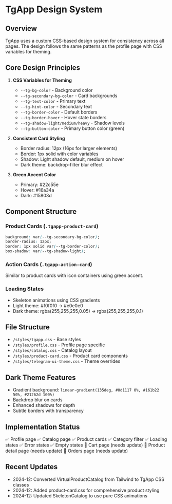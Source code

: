 # TgApp Design System

## Overview
TgApp uses a custom CSS-based design system for consistency across all pages. The design follows the same patterns as the profile page with CSS variables for theming.

## Core Design Principles

1. **CSS Variables for Theming**
   - `--tg-bg-color` - Background color
   - `--tg-secondary-bg-color` - Card backgrounds
   - `--tg-text-color` - Primary text
   - `--tg-hint-color` - Secondary text
   - `--tg-border-color` - Default borders
   - `--tg-border-hover` - Hover state borders
   - `--tg-shadow-light/medium/heavy` - Shadow levels
   - `--tg-button-color` - Primary button color (green)

2. **Consistent Card Styling**
   - Border radius: 12px (16px for larger elements)
   - Border: 1px solid with color variables
   - Shadow: Light shadow default, medium on hover
   - Dark theme: backdrop-filter blur effect

3. **Green Accent Color**
   - Primary: #22c55e
   - Hover: #16a34a
   - Dark: #15803d

## Component Structure

### Product Cards (`.tgapp-product-card`)
```css
background: var(--tg-secondary-bg-color);
border-radius: 12px;
border: 1px solid var(--tg-border-color);
box-shadow: var(--tg-shadow-light);
```

### Action Cards (`.tgapp-action-card`)
Similar to product cards with icon containers using green accent.

### Loading States
- Skeleton animations using CSS gradients
- Light theme: #f0f0f0 → #e0e0e0
- Dark theme: rgba(255,255,255,0.05) → rgba(255,255,255,0.1)

## File Structure
- `/styles/tgapp.css` - Base styles
- `/styles/profile.css` - Profile page specific
- `/styles/catalog.css` - Catalog layout
- `/styles/product-card.css` - Product card components
- `/styles/telegram-ui-theme.css` - Theme overrides

## Dark Theme Features
- Gradient background: `linear-gradient(135deg, #0d1117 0%, #161b22 50%, #21262d 100%)`
- Backdrop blur on cards
- Enhanced shadows for depth
- Subtle borders with transparency

## Implementation Status
✅ Profile page
✅ Catalog page
✅ Product cards
✅ Category filter
✅ Loading states
✅ Error states
✅ Empty states
🔲 Cart page (needs update)
🔲 Product detail page (needs update)
🔲 Orders page (needs update)

## Recent Updates
- 2024-12: Converted VirtualProductCatalog from Tailwind to TgApp CSS classes
- 2024-12: Added product-card.css for comprehensive product styling
- 2024-12: Updated SkeletonCatalog to use pure CSS animations